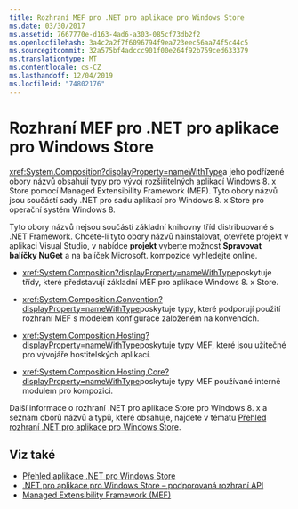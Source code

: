 ```yaml
---
title: Rozhraní MEF pro .NET pro aplikace pro Windows Store
ms.date: 03/30/2017
ms.assetid: 7667770e-d163-4ad6-a303-085cf73db2f2
ms.openlocfilehash: 3a4c2a2f7f6096794f9ea723eec56aa74f5c44c5
ms.sourcegitcommit: 32a575bf4adccc901f00e264f92b759ced633379
ms.translationtype: MT
ms.contentlocale: cs-CZ
ms.lasthandoff: 12/04/2019
ms.locfileid: "74802176"
---
```

# <a name="mef-for-net-for-windows-store-apps"></a>Rozhraní MEF pro .NET pro aplikace pro Windows Store
<xref:System.Composition?displayProperty=nameWithType>a jeho podřízené obory názvů obsahují typy pro vývoj rozšiřitelných aplikací Windows 8. x Store pomocí Managed Extensibility Framework (MEF). Tyto obory názvů jsou součástí sady .NET pro sadu aplikací pro Windows 8. x Store pro operační systém Windows 8.  
  
 Tyto obory názvů nejsou součástí základní knihovny tříd distribuované s .NET Framework. Chcete-li tyto obory názvů nainstalovat, otevřete projekt v aplikaci Visual Studio, v nabídce **projekt** vyberte možnost **Spravovat balíčky NuGet** a na balíček Microsoft. kompozice vyhledejte online.  
  
- <xref:System.Composition?displayProperty=nameWithType>poskytuje třídy, které představují základní MEF pro aplikace Windows 8. x Store.  
  
- <xref:System.Composition.Convention?displayProperty=nameWithType>poskytuje typy, které podporují použití rozhraní MEF s modelem konfigurace založeném na konvencích.  
  
- <xref:System.Composition.Hosting?displayProperty=nameWithType>poskytuje typy MEF, které jsou užitečné pro vývojáře hostitelských aplikací.  
  
- <xref:System.Composition.Hosting.Core?displayProperty=nameWithType>poskytuje typy MEF používané interně modulem pro kompozici.  
  
 Další informace o rozhraní .NET pro aplikace Store pro Windows 8. x a seznam oborů názvů a typů, které obsahuje, najdete v tématu [Přehled rozhraní .NET pro aplikace pro Windows Store](https://docs.microsoft.com/previous-versions/br230302(v=vs.110)).
  
## <a name="see-also"></a>Viz také

- [Přehled aplikace .NET pro Windows Store](https://docs.microsoft.com/previous-versions/br230302(v=vs.110))
- [.NET pro aplikace pro Windows Store – podporovaná rozhraní API](https://docs.microsoft.com/previous-versions/br230232(v=vs.110))
- [Managed Extensibility Framework (MEF)](index.md)
